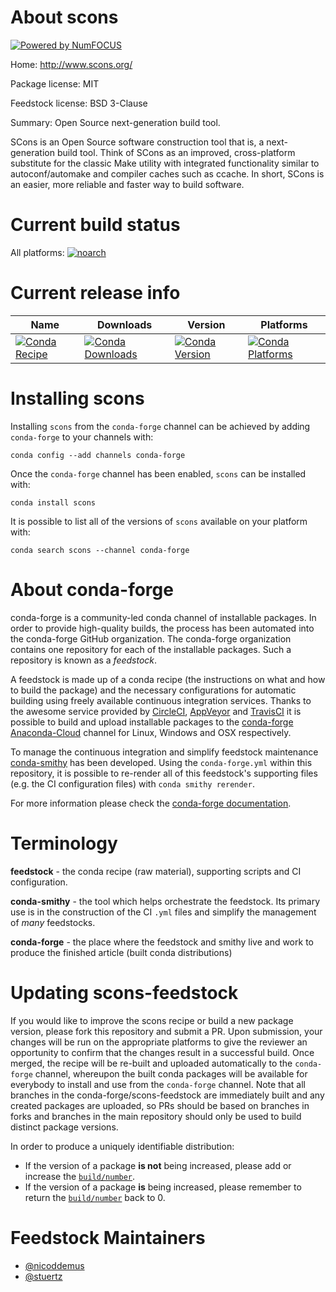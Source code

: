 About scons
===========

[![Powered by NumFOCUS](https://img.shields.io/badge/powered%20by-NumFOCUS-orange.svg?style=flat&colorA=E1523D&colorB=007D8A)](http://numfocus.org)

Home: http://www.scons.org/

Package license: MIT

Feedstock license: BSD 3-Clause

Summary: Open Source next-generation build tool.

SCons is an Open Source software construction tool that is, a
next-generation build tool. Think of SCons as an improved, cross-platform
substitute for the classic Make utility with integrated functionality
similar to autoconf/automake and compiler caches such as ccache. In short,
SCons is an easier, more reliable and faster way to build software.


Current build status
====================

All platforms:
[![noarch](https://img.shields.io/circleci/project/github/conda-forge/scons-feedstock/master.svg?label=noarch)](https://circleci.com/gh/conda-forge/scons-feedstock)

Current release info
====================

| Name | Downloads | Version | Platforms |
| --- | --- | --- | --- |
| [![Conda Recipe](https://img.shields.io/badge/recipe-scons-green.svg)](https://anaconda.org/conda-forge/scons) | [![Conda Downloads](https://img.shields.io/conda/dn/conda-forge/scons.svg)](https://anaconda.org/conda-forge/scons) | [![Conda Version](https://img.shields.io/conda/vn/conda-forge/scons.svg)](https://anaconda.org/conda-forge/scons) | [![Conda Platforms](https://img.shields.io/conda/pn/conda-forge/scons.svg)](https://anaconda.org/conda-forge/scons) |

Installing scons
================

Installing `scons` from the `conda-forge` channel can be achieved by adding `conda-forge` to your channels with:

```
conda config --add channels conda-forge
```

Once the `conda-forge` channel has been enabled, `scons` can be installed with:

```
conda install scons
```

It is possible to list all of the versions of `scons` available on your platform with:

```
conda search scons --channel conda-forge
```


About conda-forge
=================

conda-forge is a community-led conda channel of installable packages.
In order to provide high-quality builds, the process has been automated into the
conda-forge GitHub organization. The conda-forge organization contains one repository
for each of the installable packages. Such a repository is known as a *feedstock*.

A feedstock is made up of a conda recipe (the instructions on what and how to build
the package) and the necessary configurations for automatic building using freely
available continuous integration services. Thanks to the awesome service provided by
[CircleCI](https://circleci.com/), [AppVeyor](https://www.appveyor.com/)
and [TravisCI](https://travis-ci.org/) it is possible to build and upload installable
packages to the [conda-forge](https://anaconda.org/conda-forge)
[Anaconda-Cloud](https://anaconda.org/) channel for Linux, Windows and OSX respectively.

To manage the continuous integration and simplify feedstock maintenance
[conda-smithy](https://github.com/conda-forge/conda-smithy) has been developed.
Using the ``conda-forge.yml`` within this repository, it is possible to re-render all of
this feedstock's supporting files (e.g. the CI configuration files) with ``conda smithy rerender``.

For more information please check the [conda-forge documentation](https://conda-forge.org/docs/).

Terminology
===========

**feedstock** - the conda recipe (raw material), supporting scripts and CI configuration.

**conda-smithy** - the tool which helps orchestrate the feedstock.
                   Its primary use is in the construction of the CI ``.yml`` files
                   and simplify the management of *many* feedstocks.

**conda-forge** - the place where the feedstock and smithy live and work to
                  produce the finished article (built conda distributions)


Updating scons-feedstock
========================

If you would like to improve the scons recipe or build a new
package version, please fork this repository and submit a PR. Upon submission,
your changes will be run on the appropriate platforms to give the reviewer an
opportunity to confirm that the changes result in a successful build. Once
merged, the recipe will be re-built and uploaded automatically to the
`conda-forge` channel, whereupon the built conda packages will be available for
everybody to install and use from the `conda-forge` channel.
Note that all branches in the conda-forge/scons-feedstock are
immediately built and any created packages are uploaded, so PRs should be based
on branches in forks and branches in the main repository should only be used to
build distinct package versions.

In order to produce a uniquely identifiable distribution:
 * If the version of a package **is not** being increased, please add or increase
   the [``build/number``](https://conda.io/docs/user-guide/tasks/build-packages/define-metadata.html#build-number-and-string).
 * If the version of a package **is** being increased, please remember to return
   the [``build/number``](https://conda.io/docs/user-guide/tasks/build-packages/define-metadata.html#build-number-and-string)
   back to 0.

Feedstock Maintainers
=====================

* [@nicoddemus](https://github.com/nicoddemus/)
* [@stuertz](https://github.com/stuertz/)

